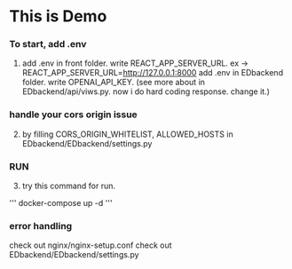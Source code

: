 # This is Demo

### To start, add .env

1. add .env in front folder.
   write REACT_APP_SERVER_URL. ex -> REACT_APP_SERVER_URL=http://127.0.0.1:8000
   add .env in EDbackend folder.
   write OPENAI_API_KEY. (see more about in EDbackend/api/viws.py. now i do hard coding response. change it.)

### handle your cors origin issue

2. by filling CORS_ORIGIN_WHITELIST, ALLOWED_HOSTS in EDbackend/EDbackend/settings.py

### RUN

3. try this command for run.

'''
docker-compose up -d
'''

### error handling

check out nginx/nginx-setup.conf
check out EDbackend/EDbackend/settings.py

